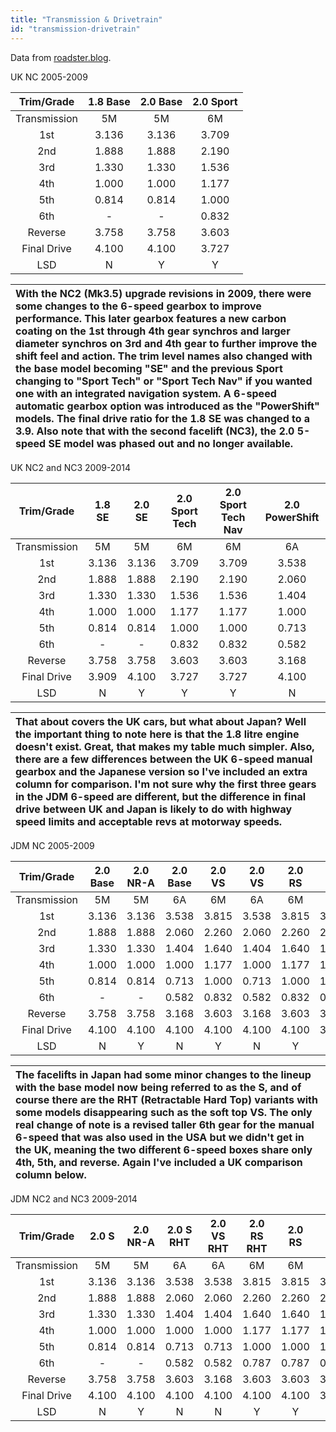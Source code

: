 ```yaml
---
title: "Transmission & Drivetrain"
id: "transmission-drivetrain"
---
```


Data from [roadster.blog](https://www.roadster.blog/2013/07/roadster-transmission-drivetrain.html).

UK NC 2005-2009

| Trim/Grade | 1.8 Base | 2.0 Base | 2.0 Sport |
| :---: | :---: | :---: | :---: |
| Transmission | 5M | 5M | 6M |
| 1st | 3.136 | 3.136 | 3.709 |
| 2nd | 1.888 | 1.888 | 2.190 |
| 3rd | 1.330 | 1.330 | 1.536 |
| 4th | 1.000 | 1.000 | 1.177 |
| 5th | 0.814 | 0.814 | 1.000 |
| 6th | - | - | 0.832  |
| Reverse | 3.758 | 3.758 | 3.603 |
| Final Drive | 4.100 | 4.100 | 3.727 |
| LSD | N | Y | Y |

| With the NC2 (Mk3.5) upgrade revisions in 2009, there were some changes to the 6-speed gearbox to improve performance. This later gearbox features a new carbon coating on the 1st through 4th gear synchros and larger diameter synchros on 3rd and 4th gear to further improve the shift feel and action. The trim level names also changed with the base model becoming "SE" and the previous Sport changing to "Sport Tech" or "Sport Tech Nav" if you wanted one with an integrated navigation system. A 6-speed automatic gearbox option was introduced as the "PowerShift" models. The final drive ratio for the 1.8 SE was changed to a 3.9. Also note that with the second facelift (NC3), the 2.0 5-speed SE model was phased out and no longer available. |
| :---- |

UK NC2 and NC3 2009-2014

| Trim/Grade | 1.8 SE | 2.0 SE | 2.0 Sport Tech | 2.0 Sport Tech Nav | 2.0 PowerShift |
| :---: | :---: | :---: | :---: | :---: | :---: |
| Transmission | 5M | 5M | 6M | 6M | 6A |
| 1st | 3.136 | 3.136 | 3.709 | 3.709 | 3.538 |
| 2nd | 1.888 | 1.888 | 2.190 | 2.190 | 2.060 |
| 3rd | 1.330 | 1.330 | 1.536 | 1.536 | 1.404 |
| 4th | 1.000 | 1.000 | 1.177 | 1.177 | 1.000 |
| 5th | 0.814 | 0.814 | 1.000 | 1.000 | 0.713 |
| 6th | - | - | 0.832 | 0.832 | 0.582 |
| Reverse | 3.758 | 3.758 | 3.603 | 3.603 | 3.168 |
| Final Drive | 3.909 | 4.100 | 3.727 | 3.727 | 4.100 |
| LSD | N | Y | Y | Y | N |

| That about covers the UK cars, but what about Japan? Well the important thing to note here is that the 1.8 litre engine doesn't exist. Great, that makes my table much simpler. Also, there are a few differences between the UK 6-speed manual gearbox and the Japanese version so I've included an extra column for comparison. I'm not sure why the first three gears in the JDM 6-speed are different, but the difference in final drive between UK and Japan is likely to do with highway speed limits and acceptable revs at motorway speeds. |
| :---- |

JDM NC 2005-2009

| Trim/Grade | 2.0 Base | 2.0 NR-A | 2.0 Base | 2.0 VS | 2.0 VS | 2.0 RS | UK |
| :---: | :---: | :---: | :---: | :---: | :---: | :---: | :---: |
| Transmission | 5M | 5M | 6A | 6M | 6A | 6M | 6M |
| 1st | 3.136 | 3.136 | 3.538 | 3.815 | 3.538 | 3.815 | 3.709 |
| 2nd | 1.888 | 1.888 | 2.060 | 2.260 | 2.060 | 2.260 | 2.190 |
| 3rd | 1.330 | 1.330 | 1.404 | 1.640 | 1.404 | 1.640 | 1.536 |
| 4th | 1.000 | 1.000 | 1.000 | 1.177 | 1.000 | 1.177 | 1.177 |
| 5th | 0.814 | 0.814 | 0.713 | 1.000 | 0.713 | 1.000 | 1.000 |
| 6th | - | - | 0.582 | 0.832 | 0.582 | 0.832 | 0.832 |
| Reverse | 3.758 | 3.758 | 3.168 | 3.603 | 3.168 | 3.603 | 3.603 |
| Final Drive | 4.100 | 4.100 | 4.100 | 4.100 | 4.100 | 4.100 | 3.727 |
| LSD | N | Y | N | Y | N | Y | Y |

| The facelifts in Japan had some minor changes to the lineup with the base model now being referred to as the S, and of course there are the RHT (Retractable Hard Top) variants with some models disappearing such as the soft top VS. The only real change of note is a revised taller 6th gear for the manual 6-speed that was also used in the USA but we didn't get in the UK, meaning the two different 6-speed boxes share only 4th, 5th, and reverse. Again I've included a UK comparison column below. |
| :---- |

JDM NC2 and NC3 2009-2014

| Trim/Grade | 2.0 S | 2.0 NR-A | 2.0 S RHT | 2.0 VS RHT | 2.0 RS RHT | 2.0 RS | UK |
| :---: | :---: | :---: | :---: | :---: | :---: | :---: | :---: |
| Transmission | 5M | 5M | 6A | 6A | 6M | 6M | 6M |
| 1st | 3.136 | 3.136 | 3.538 | 3.538 | 3.815 | 3.815 | 3.709 |
| 2nd | 1.888 | 1.888 | 2.060 | 2.060 | 2.260 | 2.260 | 2.190 |
| 3rd | 1.330 | 1.330 | 1.404 | 1.404 | 1.640 | 1.640 | 1.536 |
| 4th | 1.000 | 1.000 | 1.000 | 1.000 | 1.177 | 1.177 | 1.177 |
| 5th | 0.814 | 0.814 | 0.713 | 0.713 | 1.000 | 1.000 | 1.000 |
| 6th | - | - | 0.582 | 0.582 | 0.787 | 0.787 | 0.832 |
| Reverse | 3.758 | 3.758 | 3.603 | 3.168 | 3.603 | 3.603 | 3.603 |
| Final Drive | 4.100 | 4.100 | 4.100 | 4.100 | 4.100 | 4.100 | 3.727 |
| LSD | N | Y | N | N | Y | Y | Y |

